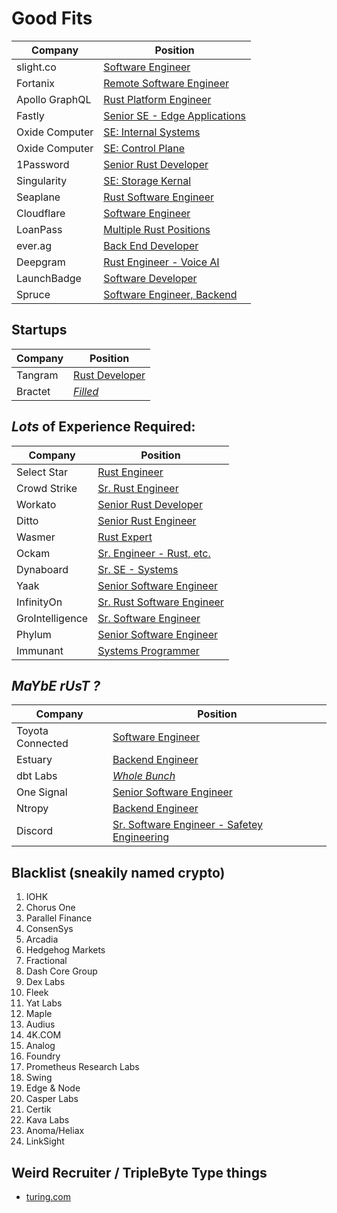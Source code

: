 # Good Fits

| Company        | Position                                                                                                    |
| -------------- | ----------------------------------------------------------------------------------------------------------- |
| slight.co      | [Software Engineer](https://www.slight.co/jobs/software-engineer-rust)                                      |
| Fortanix       | [Remote Software Engineer](https://apply.workable.com/fortanix/j/142ACAF269/)                               |
| Apollo GraphQL | [Rust Platform Engineer](https://www.apollographql.com/careers/job?id=afcdcb31-ce6b-4485-9987-3cc8bc361deb) |
| Fastly         | [Senior SE - Edge Applications](https://www.fastly.com/about/jobs/apply/?gh_jid=3295256)                    |
| Oxide Computer | [SE: Internal Systems](https://oxide.computer/careers/sw-internal-systems)                                  |
| Oxide Computer | [SE: Control Plane](https://oxide.computer/careers/sw-control-plane)                                        |
| 1Password      | [Senior Rust Developer](https://g.co/kgs/o6wZ9C)                                                            |
| Singularity    | [SE: Storage Kernal](https://apply.workable.com/singularity-data/j/AE56609754/)                             |
| Seaplane       | [Rust Software Engineer](https://apply.workable.com/seaplane/j/CEFCB5F5B8/)                                 |
| Cloudflare     | [Software Engineer](https://boards.greenhouse.io/cloudflare/jobs/3578402?gh_jid=3578402A)                   |
| LoanPass       | [Multiple Rust Positions](https://loanpass.io/careerPage.html)                                              |
| ever.ag        | [Back End Developer](https://www.linkedin.com/jobs/view/2922237969)                                         |
| Deepgram       | [Rust Engineer - Voice AI](https://jobs.lever.co/deepgram/4992b193-e4eb-483b-b326-270e637ab09b/apply)       |
| LaunchBadge    | [Software Developer](https://g.co/kgs/8wLGsj)                                                               |
| Spruce         | [Software Engineer, Backend](https://spruce-systems.breezy.hr/p/9fb3b149dc01-software-engineer-backend)     |

## Startups

| Company | Position                                       |
| ------- | ---------------------------------------------- |
| Tangram | [Rust Developer](https://www.tangram.dev/jobs) |
| Bractet | [_Filled_](https://bractlet.com/careers/)      |

## _Lots_ of Experience Required:

| Company         | Position                                                                                             |
| --------------- | ---------------------------------------------------------------------------------------------------- |
| Select Star     | [Rust Engineer](https://g.co/kgs/th9UKe)                                                             |
| Crowd Strike    | [Sr. Rust Engineer](https://g.co/kgs/XtYhr3)                                                         |
| Workato         | [Senior Rust Developer](https://g.co/kgs/HnRJef)                                                     |
| Ditto           | [Senior Rust Engineer](https://g.co/kgs/YbwR6w)                                                      |
| Wasmer          | [Rust Expert](https://g.co/kgs/omgEXd)                                                               |
| Ockam           | [Sr. Engineer - Rust, etc.](https://g.co/kgs/E2xi3o)                                                 |
| Dynaboard       | [Sr. SE - Systems](https://careers.dynaboard.com/22690)                                              |
| Yaak            | [Senior Software Engineer](https://yaak-technologies.jobs.personio.com/job/560318?display=en#apply)  |
| InfinityOn      | [Sr. Rust Software Engineer](https://www.infinyon.com/careers/infrastructure-engineer-senior-level/) |
| GroIntelligence | [Sr. Software Engineer](https://boards.greenhouse.io/gro/jobs/4183159004?gh_src=24ac6dbd4us)         |
| Phylum          | [Senior Software Engineer](https://jobs.lever.co/phylum/9eb9789b-9eff-438a-8910-95b3601d9692)        |
| Immunant        | [Systems Programmer](https://immunant.com/jobs/)                                                     |

## **_MaYbE rUsT ?_**

| Company          | Position                                                                                               |
| ---------------- | ------------------------------------------------------------------------------------------------------ |
| Toyota Connected | [Software Engineer](https://www.toyotaconnected.com/job?gh_jid=5881958002&did=4040990002)              |
| Estuary          | [Backend Engineer](https://www.estuary.dev/about/#backend)                                             |
| dbt Labs         | _[Whole Bunch](https://www.getdbt.com/dbt-labs/open-roles/)_                                           |
| One Signal       | [Senior Software Engineer](https://jobs.lever.co/onesignal/9e1d251c-c1f9-49c7-98e9-c883e519f902/apply) |
| Ntropy           | [Backend Engineer](https://jobs.lever.co/ntropy-network/5a587b64-7f97-4d75-be47-acf6394ed936)          |
| Discord          | [Sr. Software Engineer - Safetey Engineering](https://discord.com/jobs/5834625002)

## Blacklist (sneakily named crypto)

1. IOHK
1. Chorus One
1. Parallel Finance
1. ConsenSys
1. Arcadia
1. Hedgehog Markets
1. Fractional
1. Dash Core Group 
1. Dex Labs
1. Fleek
1. Yat Labs
1. Maple
1. Audius
1. 4K.COM
1. Analog
1. Foundry
1. Prometheus Research Labs
1. Swing
1. Edge & Node
1. Casper Labs
1. Certik
1. Kava Labs
1. Anoma/Heliax
1. LinkSight
   
## Weird Recruiter / TripleByte Type things
- [turing.com](https://www.turing.com/jobs)


